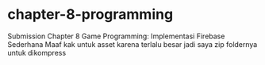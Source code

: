 # chapter-8-programming
Submission Chapter 8 Game Programming: Implementasi Firebase Sederhana
Maaf kak untuk asset karena terlalu besar jadi saya zip foldernya untuk dikompress
